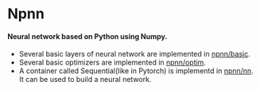 # Npnn
#### Neural network based on Python using Numpy.

* Several basic layers of neural network are implemented in [npnn/basic](https://github.com/ryanreadbooks/Npnn/tree/master/npnn/basic).
* Several basic optimizers are implemented in [npnn/optim](https://github.com/ryanreadbooks/Npnn/tree/master/npnn/optim).
* A container called Sequential(like in Pytorch) is implementd in [npnn/nn](https://github.com/ryanreadbooks/Npnn/tree/master/npnn/nn). It can be used to build a neural network.